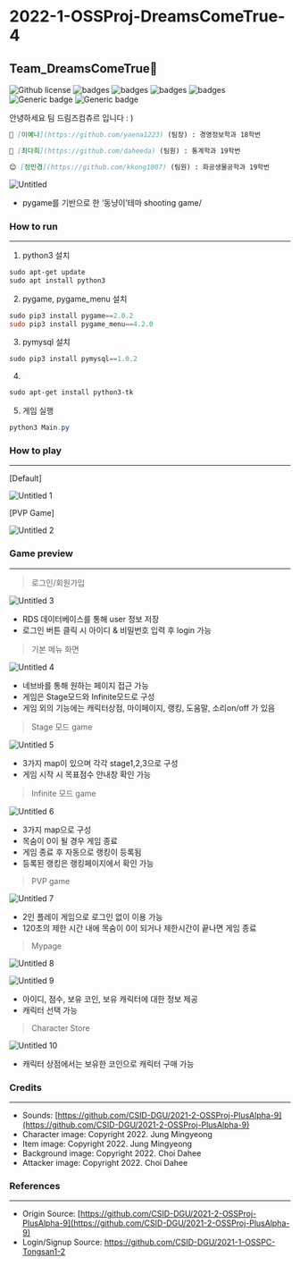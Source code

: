 # 2022-1-OSSProj-DreamsComeTrue-4
## Team_DreamsComeTrue💭
![Github license](https://img.shields.io/github/license/CSID-DGU/2022-1-OSSProj-DreamsComeTrue-4)
![badges](https://img.shields.io/badge/OS-ubuntu-red)
![badges](https://img.shields.io/badge/IDE-VSCode-informational)
![badges](https://img.shields.io/badge/python-3-blue)
![badges](https://img.shields.io/badge/pygame-2.0.2-yellow)
![Generic badge](https://img.shields.io/badge/pygame_menu-4.2.0-yellow.svg)
![Generic badge](https://img.shields.io/badge/pymysql-1.0.2-orange.svg)

안녕하세요 팀 드림즈컴츄르 입니다 : ) 

```markdown
🤪 [이예나](https://github.com/yaena1223) (팀장) : 경영정보학과 18학번

🥰 [최다희](https://github.com/daheeda) (팀원) : 통계학과 19학번

😊 [정민경](https://github.com/kkong1007) (팀원) : 화공생물공학과 19학번
```

![Untitled](https://user-images.githubusercontent.com/77571090/173226554-3f4b4253-1cea-4daa-ae80-72e54af25b89.png)

- pygame를 기반으로 한 ‘동냥이’테마 shooting game/

### How to run

---

1. python3 설치

```powershell
sudo apt-get update
sudo apt install python3
```

2. pygame, pygame_menu 설치

```powershell
sudo pip3 install pygame==2.0.2
sudo pip3 install pygame_menu==4.2.0
```

3. pymysql 설치

```powershell
sudo pip3 install pymysql==1.0.2
```

4. 

```powershell
sudo apt-get install python3-tk
```

5. 게임 실행

```powershell
python3 Main.py
```

### How to play

---

[Default]

![Untitled 1](https://user-images.githubusercontent.com/77571090/173226458-42aebf24-adb0-4114-a6f4-3965f8265fa1.png)


[PVP Game]

![Untitled 2](https://user-images.githubusercontent.com/77571090/173226507-7f20b997-f228-4524-a342-0950155b7a54.png)


### Game preview

---

> 로그인/회원가입
> 

![Untitled 3](https://user-images.githubusercontent.com/77571090/173226588-f944264c-47ef-4dc5-b43e-0299c668f1b8.png)

- RDS 데이터베이스를 통해 user 정보 저장
- 로그인 버튼 클릭 시 아이디 & 비밀번호 입력 후 login 가능

> 기본 메뉴 화면
> 

![Untitled 4](https://user-images.githubusercontent.com/77571090/173226613-11cc2f44-ff0e-484c-ad65-04d95198ba85.png)

- 네브바를 통해 원하는 페이지 접근 가능
- 게임은 Stage모드와 Infinite모드로 구성
- 게임 외의 기능에는 캐릭터상점, 마이페이지, 랭킹, 도움말, 소리on/off 가 있음

> Stage 모드 game
> 

![Untitled 5](https://user-images.githubusercontent.com/77571090/173226634-d00874f5-2f96-4844-b89e-87f1c7d9d42a.png)

- 3가지 map이 있으며 각각 stage1,2,3으로 구성
- 게임 시작 시 목표점수 안내창 확인 가능

> Infinite 모드 game
> 

![Untitled 6](https://user-images.githubusercontent.com/77571090/173226657-804ed977-00b7-4093-901f-c2cf7cecb3fa.png)

- 3가지 map으로 구성
- 목숨이 0이 될 경우 게임 종료
- 게임 종료 후 자동으로 랭킹이 등록됨
- 등록된 랭킹은 랭킹페이지에서 확인 가능

> PVP game
> 

![Untitled 7](https://user-images.githubusercontent.com/77571090/173226689-3ccc27fd-5318-4674-8582-475ce0d12dec.png)

- 2인 플레이 게임으로 로그인 없이 이용 가능
- 120초의 제한 시간 내에 목숨이 0이 되거나 제한시간이 끝나면 게임 종료

> Mypage
> 

![Untitled 8](https://user-images.githubusercontent.com/77571090/173226699-8d68ec9c-68ec-447b-bc7f-93dc54df0759.png)

![Untitled 9](https://user-images.githubusercontent.com/77571090/173226704-4fddb9d8-63c5-4fcc-b9c9-64062c2048c7.png)

- 아이디, 점수, 보유 코인, 보유 캐릭터에 대한 정보 제공
- 캐릭터 선택 가능

> Character Store
> 

![Untitled 10](https://user-images.githubusercontent.com/77571090/173226710-060422c1-2444-49e6-91d6-8d7eb053f189.png)

- 캐릭터 상점에서는 보유한 코인으로 캐릭터 구매 가능

### Credits

---

- Sounds: [https://github.com/CSID-DGU/2021-2-OSSProj-PlusAlpha-9](https://github.com/CSID-DGU/2021-2-OSSProj-PlusAlpha-9)
- Character image: Copyright 2022. Jung Mingyeong
- Item image: Copyright 2022. Jung Mingyeong
- Background image: Copyright 2022. Choi Dahee
- Attacker image: Copyright 2022. Choi Dahee

### References

---

- Origin Source: [https://github.com/CSID-DGU/2021-2-OSSProj-PlusAlpha-9](https://github.com/CSID-DGU/2021-2-OSSProj-PlusAlpha-9)
- Login/Signup Source:  https://github.com/CSID-DGU/2021-1-OSSPC-Tongsan1-2
